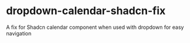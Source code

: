 # dropdown-calendar-shadcn-fix
A fix for Shadcn calendar component when used with dropdown for easy navigation
